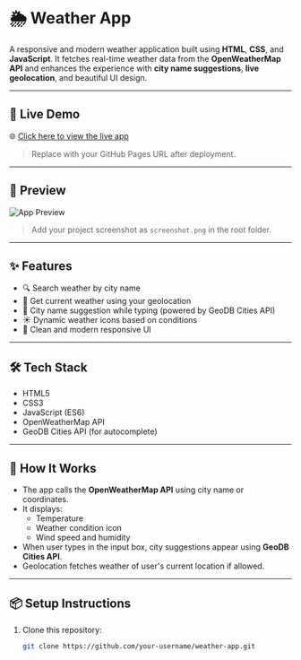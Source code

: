 # 🌦️ Weather App

A responsive and modern weather application built using **HTML**, **CSS**, and **JavaScript**. It fetches real-time weather data from the **OpenWeatherMap API** and enhances the experience with **city name suggestions**, **live geolocation**, and beautiful UI design.

---

## 🚀 Live Demo

🌐 [Click here to view the live app](https://weather-app-nu-teal.vercel.app/)
> Replace with your GitHub Pages URL after deployment.

---

## 📸 Preview

![App Preview](./screenshot.png)
> Add your project screenshot as `screenshot.png` in the root folder.

---

## ✨ Features

- 🔍 Search weather by city name
- 📍 Get current weather using your geolocation
- 🌆 City name suggestion while typing (powered by GeoDB Cities API)
- ☀️ Dynamic weather icons based on conditions
- 🎨 Clean and modern responsive UI

---

## 🛠️ Tech Stack

- HTML5  
- CSS3  
- JavaScript (ES6)  
- OpenWeatherMap API  
- GeoDB Cities API (for autocomplete)

---

## 🧠 How It Works

- The app calls the **OpenWeatherMap API** using city name or coordinates.
- It displays:
  - Temperature
  - Weather condition icon
  - Wind speed and humidity
- When user types in the input box, city suggestions appear using **GeoDB Cities API**.
- Geolocation fetches weather of user's current location if allowed.

---

## 📦 Setup Instructions

1. Clone this repository:
   ```bash
   git clone https://github.com/your-username/weather-app.git
